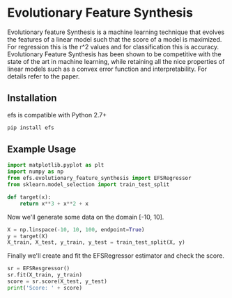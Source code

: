 # Evolutionary Feature Synthesis 

Evolutionary feature Synthesis is a machine learning technique that evolves the features of a linear model such that the 
score of a model is maximized. For regression this is the r^2 values and for classification this is accuracy. 
Evolutionary Feature Synthesis has been shown to be competitive with the state of the art in machine learning, while retaining
all the nice properties of linear models such as a convex error function and interpretability. 
For details refer to the paper.

Installation
------------
efs is compatible with Python 2.7+
```bash
pip install efs 
```

Example Usage
-------------
```python
import matplotlib.pyplot as plt
import numpy as np
from efs.evolutionary_feature_synthesis import EFSRegressor
from sklearn.model_selection import train_test_split
```
```python
def target(x):
    return x**3 + x**2 + x 
```
Now we'll generate some data on the domain \[-10, 10\].
```python
X = np.linspace(-10, 10, 100, endpoint=True)
y = target(X)
X_train, X_test, y_train, y_test = train_test_split(X, y)
```
Finally we'll create and fit the EFSRegressor estimator and check the score.
```python
sr = EFSResgressor()
sr.fit(X_train, y_train)
score = sr.score(X_test, y_test)
print('Score: ' + score)
```
